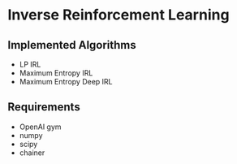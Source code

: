 # Inverse Reinforcement Learning

## Implemented Algorithms

* LP IRL
* Maximum Entropy IRL
* Maximum Entropy Deep IRL

## Requirements

* OpenAI gym
* numpy
* scipy
* chainer